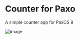 # Counter for Paxo
A simple counter app for PaxOS 9

![image](https://github.com/user-attachments/assets/bc900643-6ecf-43ad-aa59-9a1883cba88d)
